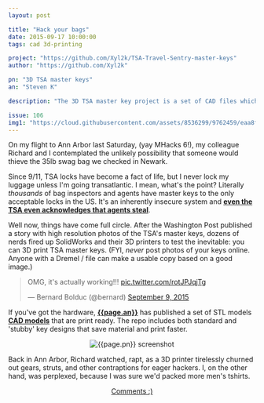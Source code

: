 ```yaml
---
layout: post

title: "Hack your bags"
date: 2015-09-17 10:00:00
tags: cad 3d-printing

project: "https://github.com/Xyl2k/TSA-Travel-Sentry-master-keys"
author: "https://github.com/Xyl2k"

pn: "3D TSA master keys"
an: "Steven K"

description: "The 3D TSA master key project is a set of CAD files which you can use to fabricate physical keys that unlock all 7 styles of TSA lock. Yeah, seriously."

issue: 106
img1: "https://cloud.githubusercontent.com/assets/8536299/9762459/eaa8f8a0-5703-11e5-9c47-d89b8d40b115.jpg"
---
```


On my flight to Ann Arbor last Saturday, (yay MHacks 6!), my colleague Richard and I contemplated the unlikely possibility that someone would thieve the 35lb swag bag we checked in Newark.

Since 9/11, TSA locks have become a fact of life, but I never lock my luggage unless I'm going transatlantic. I mean, what's the point? Literally _thousands_ of bag inspectors and agents have master keys to the only acceptable locks in the US. It's an inherently insecure system and <strong><a href="http://blog.tsa.gov/2008/02/tsa-our-officers-public-and-theft.html" target="_blank"> even the TSA even acknowledges that agents steal</a></strong>.

Well now, things have come full circle. After the Washington Post published a story with high resolution photos of the TSA's master keys, dozens of nerds fired up SolidWorks and their 3D printers to test the inevitable: you can 3D print TSA master keys. (FYI, _never_ post photos of your keys online. Anyone with a Dremel / file can make a usable copy based on a good image.)

<blockquote class="twitter-video" lang="en"><p lang="en" dir="ltr">OMG, it&#39;s actually working!!! <a href="http://t.co/rotJPJqjTg">pic.twitter.com/rotJPJqjTg</a></p>&mdash; Bernard Bolduc (@bernard) <a href="https://twitter.com/bernard/status/641662069427847168">September 9, 2015</a></blockquote>
<script async src="//platform.twitter.com/widgets.js" charset="utf-8"></script>

If you've got the hardware, <strong><a href="{{page.author}}" title="{{page.an}} on GitHub" target="_blank">{{page.an}}</a></strong> has published a set of STL models <strong><a href="{{page.project}}" title="{{page.pn}} on GitHub" target="_blank">CAD models</a></strong> that are print ready. The repo includes both standard and 'stubby' key designs that save material and print faster.

<center><img src="{{page.img1}}" alt="{{page.pn}} screenshot" ></center>

Back in Ann Arbor, Richard watched, rapt, as a 3D printer tirelessly churned out gears, struts, and other contraptions for eager hackers. I, on the other hand, was perplexed, because I was sure we'd packed more men's tshirts.


<center><a href="{{ page.url }}#comments" class="btn btn-primary btn-comment" title="Discuss this issue of Git @ Me online">Comments :)</a></center>
